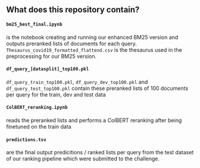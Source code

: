 ## What does this repository contain?
#### `bm25_best_final.ipynb` 
is the notebook creating and running our enhanced BM25 version and outputs preranked lists of documents for each query.
`Thesaurus_covid19_formatted_flattend.csv` is the thesaurus used in the preprocessing for our BM25 version.

#### `df_query_[datasplit]_top100.pkl`
`df_query_train_top100.pkl`, `df_query_dev_top100.pkl` and `df_query_test_top100.pkl` contain these preranked lists of 100 documents per query for the train, dev and test data

#### `ColBERT_reranking.ipynb` 
reads the preranked lists and performs a ColBERT reranking after being finetuned on the train data

#### `predictions.tsv`
are the final output predicitions / ranked lists per query from the test dataset of our ranking pipeline which were submitted to the challenge.
